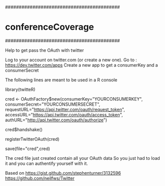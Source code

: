 ##########################################
#           conferenceCoverage           #
##########################################


Help to get pass the OAuth with twitter

Log to your account on twitter.com (or create a new one).
Go to : https://dev.twitter.com/apps
Create a new app to get a consumerKey and a consumerSecret

The following lines are meant to be used in a R console

<!--:R-->
library(twitteR)

cred <- OAuthFactory$new(consumerKey="YOURCONSUMERKEY",
	consumerSecret="YOURCONSUMERSECRET",
	requestURL="https://api.twitter.com/oauth/request_token",
	accessURL="https://api.twitter.com/oauth/access_token",
	authURL="http://api.twitter.com/oauth/authorize")

cred$handshake()

registerTwitterOAuth(cred)

save(file="cred",cred)
<!--:-->

The cred file just created contain all your OAuth data
So you just had to load it and you can authentify yourself with it.

Based on 
https://gist.github.com/stephenturner/3132596
https://github.com/neilfws/Twitter